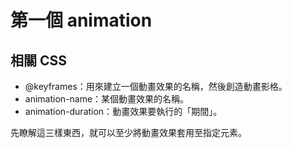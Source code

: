 # 第一個 animation

## 相關 CSS

* @keyframes：用來建立一個動畫效果的名稱，然後創造動畫影格。
* animation-name：某個動畫效果的名稱。
* animation-duration：動畫效果要執行的「期間」。

先瞭解這三樣東西，就可以至少將動畫效果套用至指定元素。




